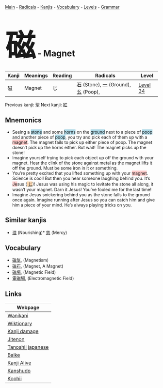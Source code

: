 <style> bigfont {font-size: 100px}</style>
[Main](../README.md) -
[Radicals](../radicals.md) -
[Kanjis](../kanjis.md) -
[Vocabulary](../vocabulary.md) -
[Levels](../levels.md) -
[Grammar](../grammar.md)
# <bigfont> 磁</bigfont> - Magnet 

| Kanji | Meanings | Reading | Radicals | Level |
| --- | --- | --- | --- | --- |
| 磁 | Magnet | じ | [石](../radicals/石.md) (Stone), [一](../radicals/一.md) (Ground), [幺](../radicals/幺.md) (Poop),  | [Level 34](../levels/wk_level34.md) |

Previous kanji: [聖](聖.md) Next kanji: [紅](紅.md) 

## Mnemonics
 * Seeing a <span style="background-color:#ADD8E6"> stone</span> and some <span style="background-color:#ADD8E6"> horns</span> on the <span style="background-color:#ADD8E6"> ground</span> next to a piece of <span style="background-color:#ADD8E6"> poop</span> and another piece of <span style="background-color:#ADD8E6"> poop</span>, you try and pick each of them up with a <span style="background-color:#ffcccb"> magnet</span>. The magnet fails to pick up either piece of poop. The magnet doesn’t pick up the horns either. But wait! The magnet picks up the stone!
* Imagine yourself trying to pick each object up off the ground with your magnet. Hear the clink of the stone against metal as the magnet lifts it off the ground. Must be some iron in it or something.
* You’re pretty excited that you lifted something up with your <span style="background-color:#ffcccb"> magnet</span>. Science is cool! But then you hear someone laughing behind you. It’s <span style="background-color:#ffcccb"> Je</span>sus (<span style="background-color:#fed8b1"> [じ](https://jisho.org/search/じ)</span>)! Jesus was using his magic to levitate the stone all along, it wasn’t your magnet. Darn it Jesus! You’ve fooled me for the last time!
* Imagine Jesus snickering behind you as the stone falls to the ground once again. Imagine running after Jesus so you can catch him and give him a piece of your mind. He’s always playing tricks on you.


## Similar kanjis
 * [滋](滋.md) (Nourishing)* [慈](慈.md) (Mercy)


## Vocabulary
 * [磁気](../vocabulary/磁.md), (Magnetism)
* [磁石](../vocabulary/磁.md), (Magnet, A Magnet)
* [磁場](../vocabulary/磁.md), (Magnetic Field)
* [電磁場](../vocabulary/磁.md), (Electromagnetic Field)



## Links 

| Webpage |
| --- |
| [Wanikani          ](https://www.wanikani.com/kanji/磁) |
| [Wiktionary        ](https://en.wiktionary.org/wiki/磁) |
| [Kanji damage      ](http://www.kanjidamage.com/kanji/search?utf8=✓&q=磁) |
| [Jitenon           ](https://jitenon.com/kanji/磁) |
| [Tanoshii japanese ](https://www.tanoshiijapanese.com/dictionary/kanji.cfm?k=磁) |
| [Baike             ](https://baike.baidu.com/item/磁) |
| [Kanji Alive       ](https://app.kanjialive.com/磁) |
| [Kanshudo          ](https://www.kanshudo.com/searchmn?q=磁) |
| [Koohii            ](https://kanji.koohii.com/study/kanji/磁) |
